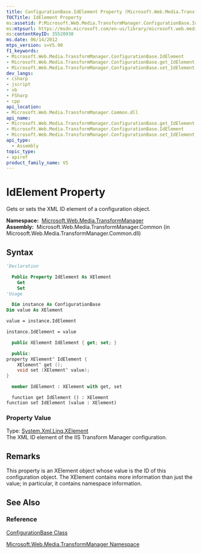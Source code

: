 ```yaml
---
title: ConfigurationBase.IdElement Property (Microsoft.Web.Media.TransformManager)
TOCTitle: IdElement Property
ms:assetid: P:Microsoft.Web.Media.TransformManager.ConfigurationBase.IdElement
ms:mtpsurl: https://msdn.microsoft.com/en-us/library/microsoft.web.media.transformmanager.configurationbase.idelement(v=VS.90)
ms:contentKeyID: 35520938
ms.date: 06/14/2012
mtps_version: v=VS.90
f1_keywords:
- Microsoft.Web.Media.TransformManager.ConfigurationBase.IdElement
- Microsoft.Web.Media.TransformManager.ConfigurationBase.get_IdElement
- Microsoft.Web.Media.TransformManager.ConfigurationBase.set_IdElement
dev_langs:
- csharp
- jscript
- vb
- FSharp
- cpp
api_location:
- Microsoft.Web.Media.TransformManager.Common.dll
api_name:
- Microsoft.Web.Media.TransformManager.ConfigurationBase.get_IdElement
- Microsoft.Web.Media.TransformManager.ConfigurationBase.IdElement
- Microsoft.Web.Media.TransformManager.ConfigurationBase.set_IdElement
api_type:
  - Assembly
topic_type:
- apiref
product_family_name: VS
---
```


# IdElement Property

Gets or sets the XML ID element of a configuration object.

**Namespace:**  [Microsoft.Web.Media.TransformManager](microsoft-web-media-transformmanager-namespace.md)  
**Assembly:**  Microsoft.Web.Media.TransformManager.Common (in Microsoft.Web.Media.TransformManager.Common.dll)

## Syntax

```vb
'Declaration

  Public Property IdElement As XElement
    Get
    Set
'Usage

  Dim instance As ConfigurationBase
Dim value As XElement

value = instance.IdElement

instance.IdElement = value
```

```csharp
  public XElement IdElement { get; set; }
```

```cpp
  public:
property XElement^ IdElement {
    XElement^ get ();
    void set (XElement^ value);
}
```

``` fsharp
  member IdElement : XElement with get, set
```

```jscript
  function get IdElement () : XElement
function set IdElement (value : XElement)
```

### Property Value

Type: [System.Xml.Linq.XElement](https://msdn.microsoft.com/library/bb340098)  
The XML ID element of the IIS Transform Manager configuration.  

## Remarks

This property is an XElement object whose value is the ID of this configuration object. The XElement contains more information than just the value; in particular, it contains namespace information.

## See Also

### Reference

[ConfigurationBase Class](configurationbase-class-microsoft-web-media-transformmanager.md)

[Microsoft.Web.Media.TransformManager Namespace](microsoft-web-media-transformmanager-namespace.md)

